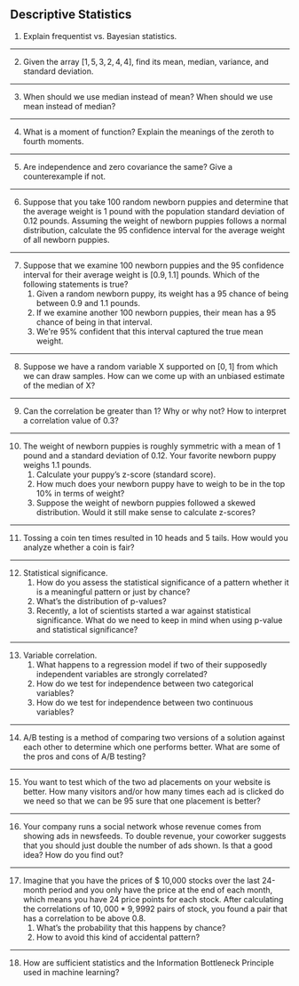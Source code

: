 ## Descriptive Statistics

1. Explain frequentist vs. Bayesian statistics.

---

2. Given the array $[1,5,3,2,4,4]$, find its mean, median, variance, and standard deviation.

---

3. When should we use median instead of mean? When should we use mean instead of median?

---

4. What is a moment of function? Explain the meanings of the zeroth to fourth moments.

---

5. Are independence and zero covariance the same? Give a counterexample if not.

---

6. Suppose that you take $100$ random newborn puppies and determine that the average weight is $1$ pound with the population standard deviation of $0.12$ pounds. Assuming the weight of newborn puppies follows a normal distribution, calculate the $95%$ confidence interval for the average weight of all newborn puppies.

---

7. Suppose that we examine $100$ newborn puppies and the $95%$ confidence interval for their average weight is $[0.9,1.1]$ pounds. Which of the following statements is true?
    1. Given a random newborn puppy, its weight has a $95%$ chance of being between $0.9$ and $1.1$ pounds.
    1. If we examine another $100$ newborn puppies, their mean has a $95%$ chance of being in that interval.
    1. We're 95% confident that this interval captured the true mean weight.

---

8. Suppose we have a random variable X  supported on $[0,1]$  from which we can draw samples. How can we come up with an unbiased estimate of the median of X?

---

9. Can the correlation be greater than 1? Why or why not? How to interpret a correlation value of 0.3?

---

10. The weight of newborn puppies is roughly symmetric with a mean of 1 pound and a standard deviation of 0.12. Your favorite newborn puppy weighs 1.1 pounds.
    1. Calculate your puppy’s z-score (standard score).
    1. How much does your newborn puppy have to weigh to be in the top 10% in terms of weight?
    1. Suppose the weight of newborn puppies followed a skewed distribution. Would it still make sense to calculate z-scores?

---

11. Tossing a coin ten times resulted in 10 heads and 5 tails. How would you analyze whether a coin is fair?

---

12. Statistical significance.
    1. How do you assess the statistical significance of a pattern whether it is a meaningful pattern or just by chance?
    1. What’s the distribution of p-values?
    1. Recently, a lot of scientists started a war against statistical significance. What do we need to keep in mind when using p-value and statistical significance?

---

13. Variable correlation.
    1. What happens to a regression model if two of their supposedly independent variables are strongly correlated?
    1. How do we test for independence between two categorical variables?
    1. How do we test for independence between two continuous variables?

---

14. A/B testing is a method of comparing two versions of a solution against each other to determine which one performs better. What are some of the pros and cons of A/B testing?

---

15. You want to test which of the two ad placements on your website is better. How many visitors and/or how many times each ad is clicked do we need so that we can be $95%$ sure that one placement is better?

---

16. Your company runs a social network whose revenue comes from showing ads in newsfeeds. To double revenue, your coworker suggests that you should just double the number of ads shown. Is that a good idea? How do you find out?

---

17. Imagine that you have the prices of $ 10,000 stocks over the last 24-month period and you only have the price at the end of each month, which means you have 24 price points for each stock. After calculating the correlations of $10,000 * 9,9992$ pairs of stock, you found a pair that has a correlation to be above 0.8.
    1. What’s the probability that this happens by chance?
    1. How to avoid this kind of accidental pattern?

---

18. How are sufficient statistics and the Information Bottleneck Principle used in machine learning?
